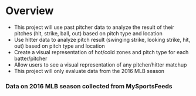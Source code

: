 # Overview
* This project will use past pitcher data to analyze the result of their pitches
  (hit, strike, ball, out) based on pitch type and location
* Use hitter data to analyze pitch result (swinging strike, looking strike,
  hit, out) based on pitch type and location
* Create a visual representation of hot/cold zones and pitch type for each batter/pitcher
* Allow users to see a visual representation of any pitcher/hitter matchup
* This project will only evaluate data from the 2016 MLB season

### Data on 2016 MLB season collected from MySportsFeeds
